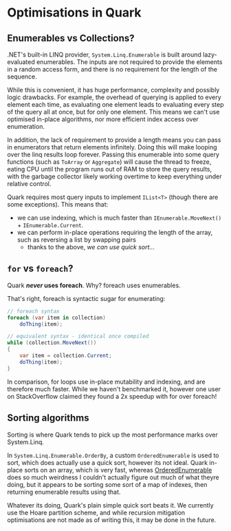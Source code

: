 # Optimisations in Quark

## Enumerables vs Collections?

.NET's built-in LINQ provider, `System.Linq.Enumerable` is built around lazy-evaluated enumerables.
The inputs are not required to provide the elements in a random access form,
and there is no requirement for the length of the sequence.

While this is convenient, it has huge performance, complexity and possibly logic drawbacks.
For example, the overhead of querying is applied to every element each time,
as evaluating one element leads to evaluating every step of the query all at once, but for only one element.
This means we can't use optimised in-place algorithms, nor more efficient index access over enumeration.

In addition, the lack of requirement to provide a length means you can pass in enumerators that return elements infinitely.
Doing this will make looping over the linq results loop forever.
Passing this enumerable into some query functions (such as `ToArray` or `Aggregate`) will cause the thread to freeze,
eating CPU until the program runs out of RAM to store the query results,
with the garbage collector likely working overtime to keep everything under relative control.

Quark requires most query inputs to implement `IList<T>` (though there are some exceptions).
This means that:
  - we can use indexing, which is much faster than `IEnumerable.MoveNext()` + `IEnumerable.Current`.
  - we can perform in-place operations requiring the length of the array, such as reversing a list by swapping pairs
    * thanks to the above, *we can use quick sort...*

## `for` vs `foreach`?

Quark ***never* uses foreach**. Why? foreach uses enumerables.

That's right, foreach is syntactic sugar for enumerating:
```cs
// foreach syntax
foreach (var item in collection)
    doThing(item);

// equivalent syntax - identical once compiled
while (collection.MoveNext())
{
    var item = collection.Current;
    doThing(item);
}
```

In comparison, for loops use in-place mutability and indexing, and are therefore much faster.
While we haven't benchmarked it, however one user on StackOverflow claimed they found a 2x speedup with for over foreach!

## Sorting algorithms

Sorting is where Quark tends to pick up the most performance marks over System.Linq.

In `System.Linq.Enumerable.OrderBy`, a custom `OrderedEnumerable` is used to sort, which does actually use a quick sort, however its not ideal.
Quark in-place sorts on an array, which is very fast, whereas
[OrderedEnumerable](https://github.com/dotnet/runtime/blob/57bfe474518ab5b7cfe6bf7424a79ce3af9d6657/src/libraries/System.Linq/src/System/Linq/OrderedEnumerable.cs#L348)
does so much weirdness I couldn't actually figure out much of what theyre doing, but it appears to be sorting some sort of a map of indexes,
then returning enumerable results using that.

Whatever its doing, Quark's plain simple quick sort beats it. We currently use the Hoare partition scheme,
and while recursion mitigation optimisations are not made as of writing this, it may be done in the future.